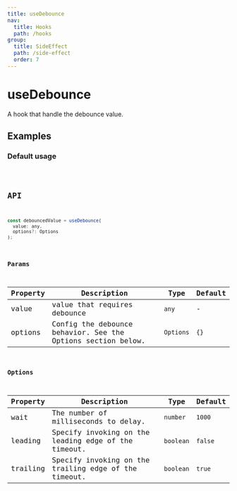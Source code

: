 ```yaml
---
title: useDebounce
nav:
  title: Hooks
  path: /hooks
group:
  title: SideEffect
  path: /side-effect
  order: 7
---
```


# useDebounce

A hook that handle the debounce value.

## Examples

### Default usage

<code src="./demo/demo1.tsx" />

## API

```javascript
const debouncedValue = useDebounce(
  value: any,
  options?: Options
);
```

### Params

| Property | Description                                                  | Type      | Default |
|----------|--------------------------------------------------------------|-----------|---------|
| value    | value that requires debounce                                 | `any`     | -       |
| options  | Config the debounce behavior. See the Options section below. | `Options` | `{}`    |

### Options

| Property | Description                                           | Type      | Default |
|----------|-------------------------------------------------------|-----------|---------|
| wait     | The number of milliseconds to delay.                  | `number`  | `1000`  |
| leading  | Specify invoking on the leading edge of the timeout.  | `boolean` | `false` |
| trailing | Specify invoking on the trailing edge of the timeout. | `boolean` | `true`  |
